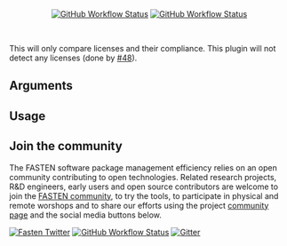 <p align="center">
    <!-- TODO Generate image -->
</p>
<br/>
<p align="center">
    <a href="https://github.com/fasten-project/fasten/actions">
        <img src="https://img.shields.io/github/workflow/status/fasten-project/fasten/Java%20CI?logo=GitHub%20Actions&logoColor=white&style=for-the-badge" alt="GitHub Workflow Status"/></a>
    <!-- Here should be a link to Maven repo and version should be pulled from there. -->
    <a href="https://github.com/fasten-project/fasten/">
                <img src="https://img.shields.io/maven-central/v/fasten/opal?label=version&logo=Apache%20Maven&style=for-the-badge" alt="GitHub Workflow Status" /></a>
</p>
<br/>

<!-- TODO Improve this -->
This will only compare licenses and their compliance.
This plugin will not detect any licenses (done by [#48](https://github.com/fasten-project/fasten/pull/48)).

## Arguments
<!-- TODO -->

## Usage 

<!-- TODO -->

## Join the community

The FASTEN software package management efficiency relies on an open community contributing to open technologies. Related research projects, R&D engineers, early users and open source contributors are welcome to join the [FASTEN community](https://www.fasten-project.eu/view/Main/Community), to try the tools, to participate in physical and remote worshops and to share our efforts using the project [community page](https://www.fasten-project.eu/view/Main/Community) and the social media buttons below.  
<p>
    <a href="http://www.twitter.com/FastenProject">
        <img src="https://img.shields.io/badge/%20-Twitter-%231DA1F2?logo=Twitter&style=for-the-badge&logoColor=white"  alt="Fasten Twitter" /></a>
    <a href="http://www.slideshare.net/FastenProject">
                <img src="https://img.shields.io/badge/%20-SlideShare-%230077B5?logo=slideshare&style=for-the-badge&logoColor=white" alt="GitHub Workflow Status" /></a>
    <a href="http://www.linkedin.com/groups?gid=12172959">
            <img src="https://img.shields.io/badge/%20-LinkedIn-%232867B2?logo=linkedin&style=for-the-badge&logoColor=white" alt="Gitter" /></a>
</p>
